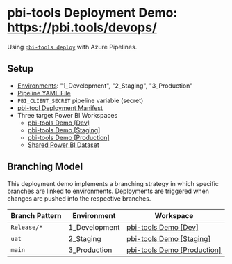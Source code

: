 # pbi-tools Deployment Demo: https://pbi.tools/devops/

Using [`pbi-tools deploy`](https://pbi.tools/cli/usage.html#deploy) with Azure Pipelines.

## Setup

* [Environments](https://dev.azure.com/pbitools/pbi-tools%20Report%20Demo/_environments): "1_Development", "2_Staging", "3_Production"
* [Pipeline YAML File](./azure-pipelines.yml)
* `PBI_CLIENT_SECRET` pipeline variable (secret)
* [pbi-tool Deployment Manifest](./.pbixproj.json)
* Three target Power BI Workspaces
  * [pbi-tools Demo [Dev]](https://app.powerbi.com/groups/82d08e54-8dd8-4af1-84fd-013c008f695d)
  * [pbi-tools Demo [Staging]](https://app.powerbi.com/groups/9f2032e9-6189-4f45-83a7-d9b15b8709d4)
  * [pbi-tools Demo [Production]](https://app.powerbi.com/groups/67ec2e2c-daf7-4def-8bab-fbdbb1212587)
  * [Shared Power BI Dataset](https://app.powerbi.com/groups/313d6b68-aa84-4ba5-b65b-53d0e8889489/datasets/cb8781bc-11f4-42a7-b6b6-53e9a8e8adcb/details)

## Branching Model

This deployment demo implements a branching strategy in which specific branches are linked to environments. Deployments are triggered when changes are pushed into the respective branches.

| Branch Pattern | Environment | Workspace |
| --- | --- | --- |
| `Release/*` | 1_Development | [pbi-tools Demo [Dev]](https://app.powerbi.com/groups/82d08e54-8dd8-4af1-84fd-013c008f695d) |
| `uat` | 2_Staging | [pbi-tools Demo [Staging]](https://app.powerbi.com/groups/9f2032e9-6189-4f45-83a7-d9b15b8709d4) |
| `main` | 3_Production | [pbi-tools Demo [Production]](https://app.powerbi.com/groups/67ec2e2c-daf7-4def-8bab-fbdbb1212587) |
